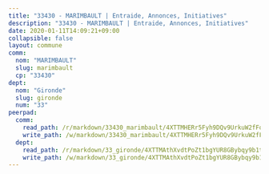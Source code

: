 ```yaml
---
title: "33430 - MARIMBAULT | Entraide, Annonces, Initiatives"
description: "33430 - MARIMBAULT | Entraide, Annonces, Initiatives"
date: 2020-01-11T14:09:21+09:00
collapsible: false
layout: commune
comm:
  nom: "MARIMBAULT"
  slug: marimbault
  cp: "33430"
dept:
  nom: "Gironde"
  slug: gironde
  num: "33"
peerpad:
  comm:
    read_path: /r/markdown/33430_marimbault/4XTTMHERr5Fyh9DQv9UrkuW2fFoRPXNkBHcit9xr4GLV3TXyg
    write_path: /w/markdown/33430_marimbault/4XTTMHERr5Fyh9DQv9UrkuW2fFoRPXNkBHcit9xr4GLV3TXyg-K3TgUBPKMKNWJ9dnvqxN8MA3RY5D4ssVbbqhftCFdWQ3DnNztquWStKJbiXj7ehcginiHm454TbyKuno6Z1FYNzriJ1XrCBZNuiK9MbiWi8wuuUyrv8FbFP6jZku1DbZL1qDJvf8
  dept:
    read_path: /r/markdown/33_gironde/4XTTMAthXvdtPoZt1bgYUR8GBybqy9b1tLUaaKDw5iKj57LRt
    write_path: /w/markdown/33_gironde/4XTTMAthXvdtPoZt1bgYUR8GBybqy9b1tLUaaKDw5iKj57LRt-K3TgU8ogmN5s8hbKrZhkV9P1KQiFepNWXjoYRvdMTW1jt7eRXTmrjG677tN9mcUTsALjzYGgb8mvcrYPJn2Jd8cTiBmF9aZcbgdcQL1kzCPJnSf6X8tpEcGPdTr5qT6cQqEpt6oQ
---
```


